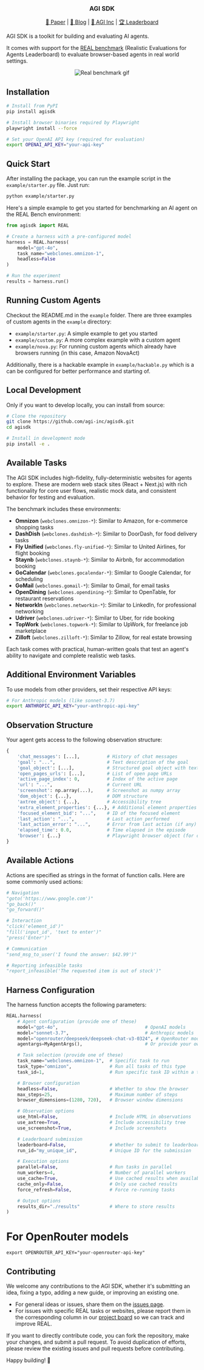 <p align="center">
  <h3 align="center">AGI SDK</h3>
</p>

<p align="center"><a href="https://arxiv.org/abs/2504.11543">📄 Paper</a> | <a href="https://www.theagi.company/blog/introducing-real-bench">📝 Blog</a> | <a href="https://www.theagi.company">🏢 AGI Inc</a> | <a href="https://www.realevals.xyz">🏆 Leaderboard</a></p>

AGI SDK is a toolkit for building and evaluating AI agents. 

It comes with support for the [REAL benchmark](https://realevals.xyz) (Realistic Evaluations for Agents Leaderboard) to evaluate browser-based agents in real world settings.

<p align="center">
  <img src="images/real.gif" alt="Real benchmark gif">
</p>

## Installation

```bash
# Install from PyPI
pip install agisdk

# Install browser binaries required by Playwright
playwright install --force

# Set your OpenAI API key (required for evaluation)
export OPENAI_API_KEY="your-api-key"
```

## Quick Start

After installing the package, you can run the example script in the `example/starter.py` file. Just run:

```bash
python example/starter.py
```

Here's a simple example to get you started for benchmarking an AI agent on the REAL Bench environment:

```python
from agisdk import REAL

# Create a harness with a pre-configured model
harness = REAL.harness(
    model="gpt-4o",
    task_name="webclones.omnizon-1",
    headless=False
)

# Run the experiment
results = harness.run()

```

## Running Custom Agents

Checkout the README.md in the `example` folder. There are three examples of custom agents in the `example` directory:

- `example/starter.py`: A simple example to get you started
- `example/custom.py`: A more complex example with a custom agent
- `example/nova.py`: For running custom agents which already have browsers running (in this case, Amazon NovaAct)

Additionally, there is a hackable example in `example/hackable.py` which is a can be configured for better performance and starting of.

## Local Development

Only if you want to develop locally, you can install from source:

```bash
# Clone the repository
git clone https://github.com/agi-inc/agisdk.git
cd agisdk

# Install in development mode
pip install -e .
```

## Available Tasks

The AGI SDK includes high-fidelity, fully-deterministic websites for agents to explore. These are modern web stack sites (React + Next.js) with rich functionality for core user flows, realistic mock data, and consistent behavior for testing and evaluation.

The benchmark includes these environments:

- **Omnizon** (`webclones.omnizon-*`): Similar to Amazon, for e-commerce shopping tasks
- **DashDish** (`webclones.dashdish-*`): Similar to DoorDash, for food delivery tasks
- **Fly Unified** (`webclones.fly-unified-*`): Similar to United Airlines, for flight booking
- **Staynb** (`webclones.staynb-*`): Similar to Airbnb, for accommodation booking
- **GoCalendar** (`webclones.gocalendar-*`): Similar to Google Calendar, for scheduling
- **GoMail** (`webclones.gomail-*`): Similar to Gmail, for email tasks
- **OpenDining** (`webclones.opendining-*`): Similar to OpenTable, for restaurant reservations
- **NetworkIn** (`webclones.networkin-*`): Similar to LinkedIn, for professional networking
- **Udriver** (`webclones.udriver-*`): Similar to Uber, for ride booking
- **TopWork** (`webclones.topwork-*`): Similar to UpWork, for freelance job marketplace
- **Zilloft** (`webclones.zilloft-*`): Similar to Zillow, for real estate browsing

Each task comes with practical, human-written goals that test an agent's ability to navigate and complete realistic web tasks.

## Additional Environment Variables

To use models from other providers, set their respective API keys:

```bash
# For Anthropic models (like sonnet-3.7)
export ANTHROPIC_API_KEY="your-anthropic-api-key"
```

## Observation Structure

Your agent gets access to the following observation structure:

```python
{
    'chat_messages': [...],          # History of chat messages
    'goal': "...",                   # Text description of the goal
    'goal_object': [...],            # Structured goal object with text and images
    'open_pages_urls': [...],        # List of open page URLs
    'active_page_index': 0,          # Index of the active page
    'url': "...",                    # Current URL
    'screenshot': np.array(...),     # Screenshot as numpy array
    'dom_object': {...},             # DOM structure
    'axtree_object': {...},          # Accessibility tree
    'extra_element_properties': {...}, # Additional element properties
    'focused_element_bid': "...",    # ID of the focused element
    'last_action': "...",            # Last action performed
    'last_action_error': "...",      # Error from last action (if any)
    'elapsed_time': 0.0,             # Time elapsed in the episode
    'browser': {...}                 # Playwright browser object (for direct control)
}
```

## Available Actions

Actions are specified as strings in the format of function calls. Here are some commonly used actions:

```python
# Navigation
"goto('https://www.google.com')"
"go_back()"
"go_forward()"

# Interaction
"click('element_id')"
"fill('input_id', 'text to enter')"
"press('Enter')"

# Communication
"send_msg_to_user('I found the answer: $42.99')"

# Reporting infeasible tasks
"report_infeasible('The requested item is out of stock')"
```

## Harness Configuration

The harness function accepts the following parameters:

```python
REAL.harness(
    # Agent configuration (provide one of these)
    model="gpt-4o",                                # OpenAI models
    model="sonnet-3.7",                            # Anthropic models
    model="openrouter/deepseek/deepseek-chat-v3-0324", # OpenRouter models (with openrouter/ prefix)
    agentargs=MyAgentArgs(),                       # Or provide your own agent arguments

    # Task selection (provide one of these)
    task_name="webclones.omnizon-1",  # Specific task to run
    task_type="omnizon",              # Run all tasks of this type
    task_id=1,                        # Run specific task ID within a type

    # Browser configuration
    headless=False,                   # Whether to show the browser
    max_steps=25,                     # Maximum number of steps
    browser_dimensions=(1280, 720),   # Browser window dimensions

    # Observation options
    use_html=False,                   # Include HTML in observations
    use_axtree=True,                  # Include accessibility tree
    use_screenshot=True,              # Include screenshots

    # Leaderboard submission
    leaderboard=False,                # Whether to submit to leaderboard
    run_id="my_unique_id",            # Unique ID for the submission

    # Execution options
    parallel=False,                   # Run tasks in parallel
    num_workers=4,                    # Number of parallel workers
    use_cache=True,                   # Use cached results when available
    cache_only=False,                 # Only use cached results
    force_refresh=False,              # Force re-running tasks

    # Output options
    results_dir="./results"           # Where to store results
)
```

# For OpenRouter models
```
export OPENROUTER_API_KEY="your-openrouter-api-key"
```

## Contributing

We welcome any contributions to the AGI SDK, whether it's submitting an idea, fixing a typo, adding a new guide, or improving an existing one.

- For general ideas or issues, share them on the [issues page](https://github.com/agi-inc/agisdk/issues).
- For issues with specific REAL tasks or websites, please report them in the corresponding column in our [project board](https://github.com/orgs/agi-inc/projects/2) so we can track and improve REAL.

If you want to directly contribute code, you can fork the repository, make your changes, and submit a pull request.
To avoid duplication of efforts, please review the existing issues and pull requests before contributing.

Happy building! 🙌
